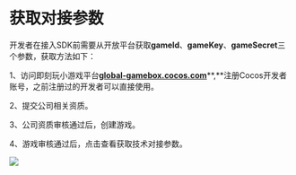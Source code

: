 # 获取对接参数

开发者在接入SDK前需要从开放平台获取**gameId**、**gameKey**、**gameSecret**三个参数，获取方法如下：

1、访问即刻玩小游戏平台[**global-gamebox.cocos.com**](http://global-gamebox.cocos.com/)**,**注册Cocos开发者账号，之前注册过的开发者可以直接使用。

2、提交公司相关资质。

3、公司资质审核通过后，创建游戏。

4、游戏审核通过后，点击查看获取技术对接参数。

![](https://github.com/guo-meng/gamebox-global-doc/tree/1d64fde0089a5a5c69bfbb96788c7d7c66ce64ef/.gitbook/assets/5-dui-jie-can-shu-xiang-qing.jpg)

